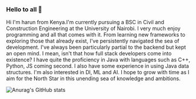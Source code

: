### Hello to all 👋

Hi I'm harun from Kenya.I'm currently pursuing a BSC in Civil and Construction Engineering at the University of Nairobi. I very much enjoy programming and all
that comes with it. From learning new frameworks to exploring those that already exist, I've persistently navigated the sea of development. I've always 
been particularly partial to the backend but kept an open mind. I mean, isn't that how full stack developers come into existence? I have quite the proficiency in Java
with languages such as C++, Python, JS coming second. I also have some experience in using Java data structures. I'm also interested in Dl, ML and AI. 
I hope to grow with time as I aim for the North Star in this unending sea of knowledge and ambitions.


![Anurag's GitHub stats](https://github-readme-stats.vercel.app/api?username=harun-wagura&theme=dark&show_icons=true)


